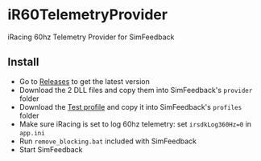 # iR60TelemetryProvider
iRacing 60hz Telemetry Provider for SimFeedback

## Install

- Go to [Releases](https://github.com/JamesClonk/iR60TelemetryProvider/releases) to get the latest version
- Download the 2 DLL files and copy them into SimFeedback's `provider` folder
- Download the [Test profile](iracing_60hz_iRacing_-_60hz_testing.xml) and copy it into SimFeedback's `profiles` folder
- Make sure iRacing is set to log 60hz telemetry: set `irsdkLog360Hz=0` in `app.ini`
- Run `remove_blocking.bat` included with SimFeedback
- Start SimFeedback
